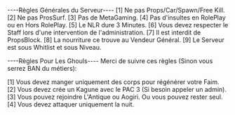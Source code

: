 ----Règles Générales du Serveur----
[1] Ne pas Props/Car/Spawn/Free Kill.
[2] Ne pas ProsSurf.
[3] Pas de MetaGaming.
[4] Pas d'insultes en RolePlay ou en Hors RolePlay.
[5] Le NLR dure 3 Minutes.
[6] Vous devez respecter le Staff lors d'une intervention de l'administration.
[7] Il est interdit de PropsBlock.
[8] La nourriture ce trouve au Vendeur Général.
[9] Le Serveur est sous Whitlist et sous Niveau.

----Règles Pour Les Ghouls----
Merci de suivre ces règles (Sinon vous serrez BAN du métiers):

[1] Vous devez manger uniquement des corps pour régénérer votre Faim.
[2] Vous devez crée un Kagune avec le PAC 3 (Si besoin appeler un admin).
[3] Vous pouvez rejoindre L'Antique ou Aogiri. Ou vous pouvez rester seul.
[4] Vous devez attaquer uniquement la nuit.
